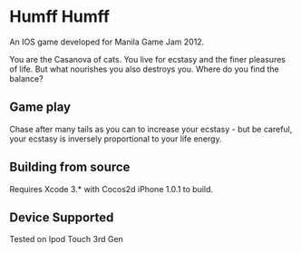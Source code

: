 Humff Humff
===========

An IOS game developed for Manila Game Jam 2012.

You are the Casanova of cats. You live for ecstasy and the finer pleasures of life. But what nourishes you also destroys you. Where do you find the balance?

## Game play

Chase after many tails as you can to increase your ecstasy - but be careful, your ecstasy is inversely proportional to your life energy.

## Building from source

Requires Xcode 3.* with Cocos2d iPhone 1.0.1 to build. 

## Device Supported

Tested on Ipod Touch 3rd Gen
